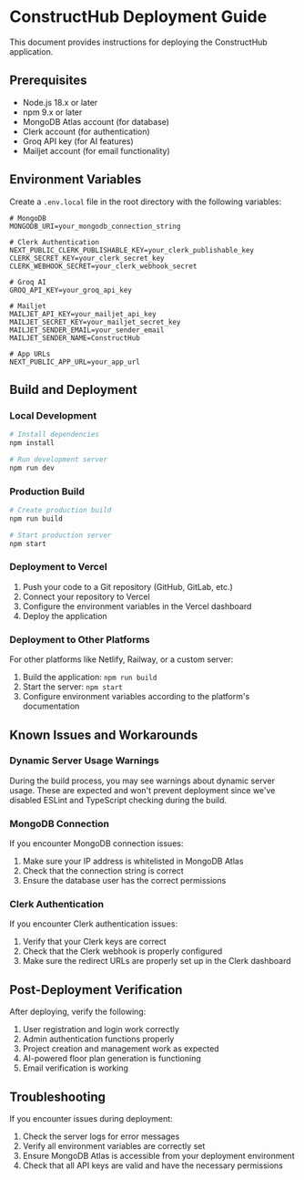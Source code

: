 # ConstructHub Deployment Guide

This document provides instructions for deploying the ConstructHub application.

## Prerequisites

- Node.js 18.x or later
- npm 9.x or later
- MongoDB Atlas account (for database)
- Clerk account (for authentication)
- Groq API key (for AI features)
- Mailjet account (for email functionality)

## Environment Variables

Create a `.env.local` file in the root directory with the following variables:

```
# MongoDB
MONGODB_URI=your_mongodb_connection_string

# Clerk Authentication
NEXT_PUBLIC_CLERK_PUBLISHABLE_KEY=your_clerk_publishable_key
CLERK_SECRET_KEY=your_clerk_secret_key
CLERK_WEBHOOK_SECRET=your_clerk_webhook_secret

# Groq AI
GROQ_API_KEY=your_groq_api_key

# Mailjet
MAILJET_API_KEY=your_mailjet_api_key
MAILJET_SECRET_KEY=your_mailjet_secret_key
MAILJET_SENDER_EMAIL=your_sender_email
MAILJET_SENDER_NAME=ConstructHub

# App URLs
NEXT_PUBLIC_APP_URL=your_app_url
```

## Build and Deployment

### Local Development

```bash
# Install dependencies
npm install

# Run development server
npm run dev
```

### Production Build

```bash
# Create production build
npm run build

# Start production server
npm start
```

### Deployment to Vercel

1. Push your code to a Git repository (GitHub, GitLab, etc.)
2. Connect your repository to Vercel
3. Configure the environment variables in the Vercel dashboard
4. Deploy the application

### Deployment to Other Platforms

For other platforms like Netlify, Railway, or a custom server:

1. Build the application: `npm run build`
2. Start the server: `npm start`
3. Configure environment variables according to the platform's documentation

## Known Issues and Workarounds

### Dynamic Server Usage Warnings

During the build process, you may see warnings about dynamic server usage. These are expected and won't prevent deployment since we've disabled ESLint and TypeScript checking during the build.

### MongoDB Connection

If you encounter MongoDB connection issues:

1. Make sure your IP address is whitelisted in MongoDB Atlas
2. Check that the connection string is correct
3. Ensure the database user has the correct permissions

### Clerk Authentication

If you encounter Clerk authentication issues:

1. Verify that your Clerk keys are correct
2. Check that the Clerk webhook is properly configured
3. Make sure the redirect URLs are properly set up in the Clerk dashboard

## Post-Deployment Verification

After deploying, verify the following:

1. User registration and login work correctly
2. Admin authentication functions properly
3. Project creation and management work as expected
4. AI-powered floor plan generation is functioning
5. Email verification is working

## Troubleshooting

If you encounter issues during deployment:

1. Check the server logs for error messages
2. Verify all environment variables are correctly set
3. Ensure MongoDB Atlas is accessible from your deployment environment
4. Check that all API keys are valid and have the necessary permissions
